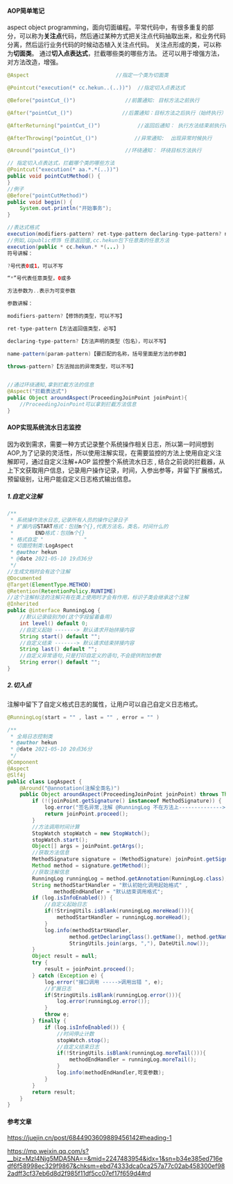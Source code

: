 #### AOP简单笔记

aspect object programming，面向切面编程。平常代码中，有很多重复的部分，可以称为**关注点**代码，然后通过某种方式把关注点代码抽取出来，和业务代码分离，然后运行业务代码的时候动态植入关注点代码。 关注点形成的类，可以称为**切面类**。 通过**切入点表达式**，拦截哪些类的哪些方法。 还可以用于增强方法，对方法改造，增强。

```java
@Aspect                            //指定一个类为切面类

@Pointcut("execution(* cc.hekun..(..))")  //指定切入点表达式

@Before("pointCut_()")                //前置通知: 目标方法之前执行

@After("pointCut_()")                //后置通知：目标方法之后执行（始终执行）

@AfterReturning("pointCut_()")            //返回后通知： 执行方法结束前执行(异常不执行)

@AfterThrowing("pointCut_()")            //异常通知:  出现异常时候执行

@Around("pointCut_()")                //环绕通知： 环绕目标方法执行

// 指定切入点表达式，拦截哪个类的哪些方法
@Pointcut("execution(* aa.*.*(..))")
public void pointCutMethod() {
}
//例子
@Before("pointCutMethod)")
public void begin() {
	System.out.println("开始事务");
}

//表达式格式
execution(modifiers-pattern? ret-type-pattern declaring-type-pattern? name-pattern(param-pattern) throws-pattern?)
//例如,以public修饰 任意返回值,cc.hekun包下任意类的任意方法
execution(public * cc.hekun.* *(...) )
符号讲解：

?号代表0或1，可以不写

“*”号代表任意类型，0或多

方法参数为..表示为可变参数

参数讲解：

modifiers-pattern?【修饰的类型，可以不写】

ret-type-pattern【方法返回值类型，必写】

declaring-type-pattern?【方法声明的类型（包名），可以不写】

name-pattern(param-pattern)【要匹配的名称，括号里面是方法的参数】

throws-pattern?【方法抛出的异常类型，可以不写】


//通过环绕通知,拿到拦截方法的信息
@Aspect("拦截表达式")
public Object aroundAspect(ProceedingJoinPoint joinPoint){
    //ProceedingJoinPoint可以拿到拦截方法信息
}
```

#### AOP实现系统流水日志监控

因为收到需求，需要一种方式记录整个系统操作相关日志，所以第一时间想到AOP,为了记录的灵活性，所以使用注解实现，在需要监控的方法上使用自定义注解即可，通过自定义注解+AOP 监控整个系统流水日志 , 结合之前说的拦截器，从上下文获取用户信息，记录用户操作记录，时间，入参出参等，并留下扩展格式，预留级别，让用户能自定义日志格式输出信息。

##### 1.自定义注解

```java
/**
 * 系统操作流水日志,记录所有人员的操作记录日子
 * 扩展内容START格式：包括n个{},代表方法名，类名，时间什么的
 *       END格式：包括n个{}
 * 格式自定 "             "
 * 切面控制类:LogAspect
 * @author hekun
 * @date 2021-05-10 19点36分
 */
//生成文档时会有这个注解
@Documented
@Target(ElementType.METHOD)
@Retention(RetentionPolicy.RUNTIME)
//这个注解标注的注解只有在类上使用时才会有作用，标识子类会继承这个注解
@Inherited
public @interface RunningLog {
    //默认记录级别为0(这个字段留着备用)
    int level() default 0;
    //自定义起始 -------> 默认请求开始拼接内容
    String start() default "";
    //自定义结束 -------> 默认请求结束拼接内容
    String last() default "";
    //自定义异常语句,只是打印自定义的语句,不会提供附加参数
    String error() default "";
}

```

##### 2.切入点

注解中留下了自定义格式日志的属性，让用户可以自己自定义日志格式。

```java
@RunningLog(start = "" , last = "" , error = "" )
```



```java
/**
 * 全局日志控制类
 * @author hekun
 * @date 2021-05-10 20点36分
 */
@Component
@Aspect
@Slf4j
public class LogAspect {
    @Around("@annotation(注解全类名)")
    public Object aroundAspect(ProceedingJoinPoint joinPoint) throws Throwable{
        if (!(joinPoint.getSignature() instanceof MethodSignature)) {
            log.error("签名异常,注解 @RunningLog 不在方法上-------------->  ");
            return joinPoint.proceed();
        }
        //方法调用时间计算
        StopWatch stopWatch = new StopWatch();
        stopWatch.start();
        Object[] args = joinPoint.getArgs();
        //获取方法信息
        MethodSignature signature = (MethodSignature) joinPoint.getSignature();
        Method method = signature.getMethod();
        //获取注解信息
        RunningLog runningLog = method.getAnnotation(RunningLog.class);
        String methodStartHandler = "默认初始化调用起始格式" ,
               methodEndHandler = "默认结束调用格式";
        if (log.isInfoEnabled()) {
            //自定义起始日志
            if(!StringUtils.isBlank(runningLog.moreHead())){
                methodStartHandler = runningLog.moreHead();
            }
            log.info(methodStartHandler,
                    method.getDeclaringClass().getName(), method.getName(),
                    StringUtils.join(args, ","), DateUtil.now());
        }
        Object result = null;
        try {
            result = joinPoint.proceed();
        } catch (Exception e) {
            log.error("接口调用 ----->调用出错 ", e);
            //扩展日志
            if(StringUtils.isBlank(runningLog.error())){
                log.error(runningLog.error());
            }
            throw e;
        } finally {
            if (log.isInfoEnabled()) {
                //时间停止计数
                stopWatch.stop();
                //自定义结束日志
                if(!StringUtils.isBlank(runningLog.moreTail())){
                    methodEndHandler = runningLog.moreTail();
                }
                log.info(methodEndHandler,可变参数);
            }
        }
        return result;
    }
}
```



#### 参考文章

https://juejin.cn/post/6844903609889456142#heading-1

https://mp.weixin.qq.com/s?__biz=MzI4Njg5MDA5NA==&mid=2247483954&idx=1&sn=b34e385ed716edf6f58998ec329f9867&chksm=ebd74333dca0ca257a77c02ab458300ef982adff3cf37eb6d8d2f985f11df5cc07ef17f659d4#rd

